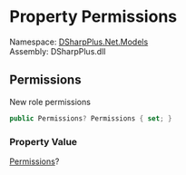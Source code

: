 # Property Permissions

Namespace: [DSharpPlus.Net.Models](DSharpPlus.Net.Models.md)  
Assembly: DSharpPlus.dll

## <a id="DSharpPlus_Net_Models_RoleEditModel_Permissions"></a>Permissions

New role permissions

```csharp
public Permissions? Permissions { set; }
```

### Property Value

[Permissions](DSharpPlus.Permissions.md)?

